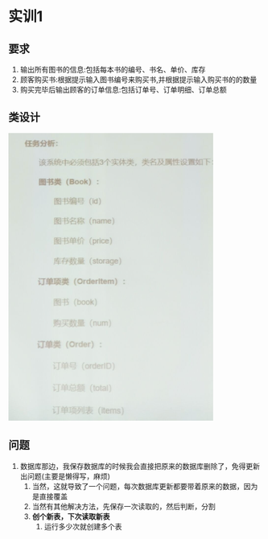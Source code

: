 # 实训1

## 要求

1. 输出所有图书的信息:包括每本书的编号、书名、单价、库存
2. 顾客购买书:根据提示输入图书编号来购买书,并根据提示输入购买书的的数量
3. 购买完毕后输出顾客的订单信息:包括订单号、订单明细、订单总额

## 类设计

![](md-images/2021-05-10-10-55-52.png)

## 问题

1. 数据库那边，我保存数据库的时候我会直接把原来的数据库删除了，免得更新出问题(主要是懒得写，麻烦)
   1. 当然，这就导致了一个问题，每次数据库更新都要带着原来的数据，因为是直接覆盖
   2. 当然有其他解决方法，先保存一次读取的，然后判断，分割
   3. **创个新表，下次读取新表**
      1. 运行多少次就创建多个表
